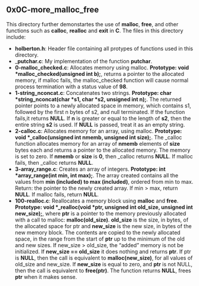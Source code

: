 ## 0x0C-more_malloc_free
This directory further demonstartes the use of __malloc__, __free__, and other functions such as __calloc__, __realloc__ and __exit__ in __C__. The files in this directory include:
- __holberton.h__: Header file containing all protypes of functions used in this directory.
- ___putchar.c__: My implementation of the function __putchar__.
- __0-malloc_checked.c__: Allocates memory using malloc. __Prototype: void *malloc_checked(unsigned int b);__, returns a pointer to the allocated memory, if malloc fails, the malloc_checked function will cause normal process termination with a status value of __98__.
- __1-string_nconcat.c__: Concatenates two strings. __Prototype: char *string_nconcat(char *s1, char *s2, unsigned int n);__. The returned pointer points to a newly allocated space in memory, which contains s1, followed by the first n bytes of s2, and null terminated.
If the function fails,it returns __NULL__. If __n__ is greater or equal to the length of __s2__, then the entire string __s2__ is used. If __NULL__ is passed, treat it as an empty string.
- __2-calloc.c__: Allocates memory for an array, using malloc. __Prototype: void *_calloc(unsigned int nmemb, unsigned int size);__. The _calloc function allocates memory for an array of __nmemb__ elements of __size__ bytes each and returns a pointer to the allocated memory. The memory is set to zero. If __nmemb__ or __size__ is __0__, then _calloc returns __NULL__. If malloc fails, then _calloc returns __NULL__.
- __3-array_range.c__: Creates an array of integers. __Prototype: int *array_range(int min, int max);__. The array created contains all the values from __min (included) to max (included)__, ordered from min to max. Return: the pointer to the newly created array. If min > max, return __NULL__. If malloc fails, return __NULL__.
- __100-realloc.c__: Reallocates a memory block using __malloc__ and __free__. __Prototype: void *_realloc(void *ptr, unsigned int old_size, unsigned int new_size);__,
where __ptr__ is a pointer to the memory previously allocated with a call to malloc: __malloc(old_size)__. __old_size__ is the size, in bytes, of the allocated space for ptr and __new_size__ is the new size, in bytes of the new memory block. The contents are copied to the newly allocated space, in the range from the start of __ptr__ up to the minimum of the old and new sizes. If new_size > old_size, the “added” memory is not be initialized. If __new_size == old_size__ it does nothing and returns __ptr__. If ptr is __NULL__, then the call is equivalent to __malloc(new_size)__, for all values of old_size and new_size. If __new_size__ is equal to zero, and __ptr__ is not NULL, then the call is equivalent to __free(ptr)__. The function returns __NULL__, frees __ptr__ when it makes sense.